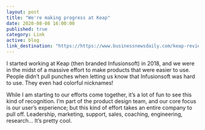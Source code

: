 ```yaml
---
layout: post
title: "We're making progress at Keap"
date: 2020-08-08 16:00:00
published: true
category: Link
active: blog
link_destination: "https://https://www.businessnewsdaily.com/keap-review.html"
---
```


I started working at Keap (then branded Infusionsoft) in 2018, and we were in the midst of a massive effort to make products that were easier to use. People didn’t pull punches when letting us know that Infusionsoft was hard to use. They even had colorful nicknames!

While I am starting to our efforts come together, it’s a lot of fun to see this kind of recognition. I’m part of the product design team, and our core focus is our user’s experience; but this kind of effort takes an entire company to pull off. Leadership, marketing, support, sales, coaching, engineering, research… It’s pretty cool. 